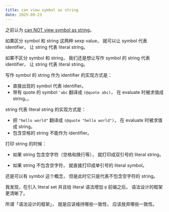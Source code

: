 ```yaml
---
title: can view symbol as string
date: 2025-09-23
---
```


之前认为
[can NOT view symbol as string](2025-07-31-can-not-view-symbol-as-string.md)。

如果区分 symbol 和 string 这两种 sexp value，
就可以让 symbol 代表 identifier，
让 string 代表 literal string。

如果不区分 symbol 和 string，
我们还是想让写作 symbol 的 string 代表 identifier，
让 string 代表 literal string。

写作 symbol 的 string 作为 identifier 的实现方式是：

- 直接出现的 symbol 代表 identifier。
- 带有 quote 的 symbol `'abc` 翻译成 `(@quote abc)`，
  在 evaluate 时被求值成 string。。

string 代表 literal string 的实现方式是：

- 把 `"hello world"` 翻译成 `(@quote "hello world")`，
  在 evaluate 时被求值成 string。
- 包含空格的 string 不能作为 identifier。

打印 string 的时候：

- 如果 string 包含空字符（空格和换行等），
  就打印成双引号的 literal string。

- 如果 string 不包含空字符，
  就直接打印成单引号的 literal symbol。

还是可以有 symbol 这个概念，
但是此时它只是代表不包含空字符的 string。

我发现，在引入 literal set
并且给 literal 语法增加 `@` 前缀之后，
语法设计的框架更清晰了。

所谓「语法设计的框架」，
就是应该维持哪些一致性，
应该放弃哪些一致性。
